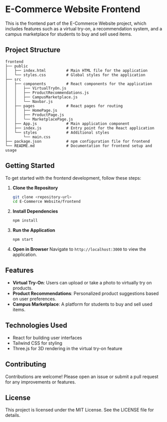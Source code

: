 # E-Commerce Website Frontend

This is the frontend part of the E-Commerce Website project, which includes features such as a virtual try-on, a recommendation system, and a campus marketplace for students to buy and sell used items.

## Project Structure

```
frontend
├── public
│   ├── index.html         # Main HTML file for the application
│   └── styles.css         # Global styles for the application
├── src
│   ├── components         # React components for the application
│   │   ├── VirtualTryOn.js
│   │   ├── ProductRecommendations.js
│   │   ├── CampusMarketplace.js
│   │   └── Navbar.js
│   ├── pages              # React pages for routing
│   │   ├── HomePage.js
│   │   ├── ProductPage.js
│   │   └── MarketplacePage.js
│   ├── App.js             # Main application component
│   ├── index.js           # Entry point for the React application
│   └── styles             # Additional styles
│       └── main.css
├── package.json           # npm configuration file for frontend
└── README.md              # Documentation for frontend setup and usage
```

## Getting Started

To get started with the frontend development, follow these steps:

1. **Clone the Repository**
   ```bash
   git clone <repository-url>
   cd E-Commerce Website/frontend
   ```

2. **Install Dependencies**
   ```bash
   npm install
   ```

3. **Run the Application**
   ```bash
   npm start
   ```

4. **Open in Browser**
   Navigate to `http://localhost:3000` to view the application.

## Features

- **Virtual Try-On**: Users can upload or take a photo to virtually try on products.
- **Product Recommendations**: Personalized product suggestions based on user preferences.
- **Campus Marketplace**: A platform for students to buy and sell used items.

## Technologies Used

- React for building user interfaces
- Tailwind CSS for styling
- Three.js for 3D rendering in the virtual try-on feature

## Contributing

Contributions are welcome! Please open an issue or submit a pull request for any improvements or features.

## License

This project is licensed under the MIT License. See the LICENSE file for details.